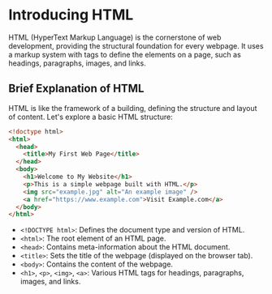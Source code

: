 # Introducing HTML


HTML (HyperText Markup Language) is the cornerstone of web development,
providing the structural foundation for every webpage. It uses a markup system
with tags to define the elements on a page, such as headings, paragraphs,
images, and links.

## Brief Explanation of HTML

HTML is like the framework of a building, defining the structure and layout of
content. Let's explore a basic HTML structure:

```html filename="index.html"
<!doctype html>
<html>
  <head>
    <title>My First Web Page</title>
  </head>
  <body>
    <h1>Welcome to My Website</h1>
    <p>This is a simple webpage built with HTML.</p>
    <img src="example.jpg" alt="An example image" />
    <a href="https://www.example.com">Visit Example.com</a>
  </body>
</html>
```

- `<!DOCTYPE html>`: Defines the document type and version of HTML.
- `<html>`: The root element of an HTML page.
- `<head>`: Contains meta-information about the HTML document.
- `<title>`: Sets the title of the webpage (displayed on the browser tab).
- `<body>`: Contains the content of the webpage.
- `<h1>`, `<p>`, `<img>`, `<a>`: Various HTML tags for headings, paragraphs,
  images, and links.